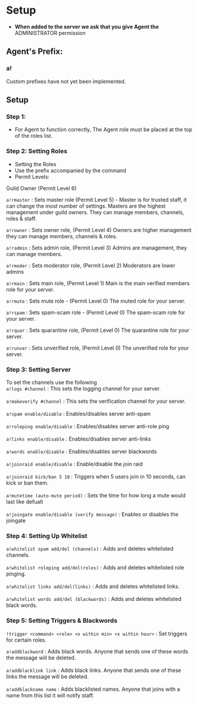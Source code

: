 # Setup

* **When added to the server we ask that you give Agent the** ADMINISTRATOR permission

## Agent's Prefix: <a href="#wicks-prefix" id="wicks-prefix"></a>

### a!

Custom prefixes have not yet been implemented.

## Setup <a href="#quick-setup" id="quick-setup"></a>

### Step 1: <a href="#step-1" id="step-1"></a>

* For Agent to function correctly, The Agent role must be placed at the top of the roles list.

### Step 2: Setting Roles <a href="#step-2" id="step-2"></a>

* Setting the Roles
* Use the prefix accompanied by the command
* Permit Levels:

Guild Owner (Permit Level 6)

`a!rmaster` : Sets master role (Permit Level 5) - Master is for trusted staff, it can change the most number of settings. Masters are the highest management under guild owners. They can manage members, channels, roles & staff.

`a!rowner` : Sets owner role, (Permit Level 4) Owners are higher management they can manage members, channels & roles.

`a!radmin` : Sets admin role, (Permit Level 3) Admins are management, they can manage members.

`a!rmoder` : Sets moderator role, (Permit Level 2) Moderators are lower admins

`a!rmain` : Sets main role, (Permit Level 1) Main is the main verified members role for your server.

`a!rmute` : Sets mute role - (Permit Level 0) The muted role for your server.

`a!rspam` : Sets spam-scam role - (Permit Level 0) The spam-scam role for your server.

`a!rquar` : Sets quarantine role, (Permit Level 0) The quarantine role for your server.

`a!runver` : Sets unverified role, (Permit Level 0) The unverified role for your server.

### Step 3: Setting Server <a href="#step-2" id="step-2"></a>

To set the channels use the following\
`a!logs #channel` : This sets the logging channel for your server.\
\
`a!makeverify #channel` : This sets the verification channel for your server.\
\
`a!spam enable/disable` : Enables/disables server anti-spam\
\
`a!roleping enable/disable` : Enables/disables server anti-role ping\
\
`a!links enable/disable` : Enables/disables server anti-links\
\
`a!words enable/disable` : Enables/disables server blackwords\
\
`a!joinraid enable/disable` : Enable/disable the join raid\
\
`a!joinraid kick/ban 5 10` : Triggers when 5 users join in 10 seconds, can kick or ban them.\
\
`a!mutetime (auto-mute period)` : Sets the time for how long a mute would last like defualt\
\
`a!joingate enable/disable (verify message)` : Enables or disables the joingate

### Step 4: Setting Up Whitelist <a href="#step-2" id="step-2"></a>

`a!whitelist spam add/del (channels)` : Adds and deletes whitelisted channels.\
\
`a!whitelist roleping add/del(roles)` : Adds and deletes whitelisted role pinging.\
\
`a!whitelist links add/del(links)` : Adds and deletes whitelisted links.\
\
`a!whitelist words add/del (blackwords)` : Adds and deletes whitelisted black words.

### Step 5: Setting Triggers & Blackwords <a href="#step-2" id="step-2"></a>

`!trigger <command> <role> <x within min> <x within hour>` : Set triggers for certain roles.

`a!addblackword` : Adds black words. Anyone that sends one of these words the message will be deleted.\
\
`a!addblacklink link` : Adds black links. Anyone that sends one of these links the message will be deleted.\
\
`a!addblackname name` : Adds blacklisted names. Anyone that joins with a name from this list it will notify staff.

